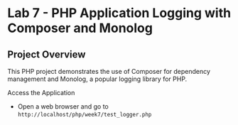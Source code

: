 # Lab 7 - PHP Application Logging with Composer and Monolog
 
## Project Overview
 
This PHP project demonstrates the use of Composer for dependency management and Monolog, a popular logging library for PHP.
 
Access the Application
   - Open a web browser and go to `http://localhost/php/week7/test_logger.php`